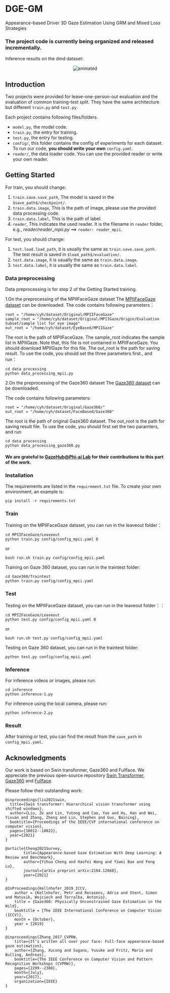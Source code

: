 # DGE-GM
Appearance-based Driver 3D Gaze Estimation Using GRM and Mixed Loss Strategies

### The project code is currently being organized and released incrementally.


Inference results on the dmd dataset:
<p align="center">
  <img src="inference/inference results on dmd dataset.gif" alt="animated" />
</p>



## Introduction
Two projects were provided for leave-one-person-out evaluation and the evaluation of common training-test split.
They have the same architecture but different `train.py` and `test.py`.

Each project contains following files/folders.
- `model.py`, the model code.
- `train.py`, the entry for training.
- `test.py`, the entry for testing.
- `config/`, this folder contains the config of experiments for each dataset. To run our code, **you should write your own** `config.yaml`. 
- `reader/`, the data loader code. You can use the provided reader or write your own reader.

## Getting Started


For train, you should change:
1. `train.save.save_path`, The model is saved in the `$save_path$/checkpoint/`.
2. `train.data.image`, This is the path of image, please use the provided data processing code.
3. `train.data.label`, This is the path of label.
4. `reader`, This indicates the used reader. It is the filename in `reader` folder, e.g., *reader/reader_mpii.py* ==> `reader: reader_mpii`.

For test, you should change:
1. `test.load.load_path`, it is usually the same as `train.save.save_path`. The test result is saved in `$load_path$/evaluation/`.
2. `test.data.image`, it is usually the same as `train.data.image`.
3. `test.data.label`, it is usually the same as `train.data.label`.

### Data preprocessing
Data preprocessing is for step 2 of the Getting Started training.

1.On the preprocessing of the MPIIFaceGaze dataset
The [MPIIFaceGaze dataset](https://www.mpi-inf.mpg.de/departments/computer-vision-and-machine-learning/research/gaze-based-human-computer-interaction/its-written-all-over-your-face-full-face-appearance-based-gaze-estimation) can be downloaded.
The code contains following parameters：
```
root = "/home/cyh/dataset/Original/MPIIFaceGaze"
sample_root = "/home/cyh/dataset/Original/MPIIGaze/Origin/Evaluation Subset/sample list for eye image"
out_root = "/home/cyh/dataset/EyeBased/MPIIGaze"
```
The root is the path of MPIIFaceGaze.
The sample_root indicates the sample list in MPIIGaze. Note that, this file is not contained in MPIIFaceGaze. You should download MPIIGaze for this file.
The out_root is the path for saving result.
To use the code, you should set the three parameters first., and run：
```
cd data processing
python data_processing_mpii.py
```

2.On the preprocessing of the Gaze360 dataset
The [Gaze360 dataset](https://orion.hyper.ai/tracker/download?torrent=20170) can be downloaded.

The code contains following parameters:
```
root = "/home/cyh/dataset/Original/Gaze360/"
out_root = "/home/cyh/dataset/FaceBased/Gaze360"
```
The root is the path of original Gaze360 dataset.
The out_root is the path for saving result file.
To use the code, you should first set the two paramters, and run
```
cd data processing
python data_processing_gaze360.py
```



#### We are grateful to  [GazeHub@Phi-ai Lab](https://phi-ai.buaa.edu.cn/Gazehub/)  for their contributions to this part of the work.

### Installation

The requirements are listed in the `requirement.txt` file. To create your own environment, an example is:
```
pip install -r requirements.txt
```
### Train
Training on the MPIIFaceGaze dataset, you can run in the leaveout folder：
```
cd MPIIFaceGaze/Leaveout
python train.py config/config_mpii.yaml 0
```
or
```
bash run.sh train.py config/config_mpii.yaml
```
Training on Gaze 360 dataset, you can run in the traintest folder:
```
cd Gaze360/Traintest
python train.py config/config_mpii.yaml
```

### Test
Testing on the MPIIFaceGaze dataset, you can run in the leaveout folder：：
```
cd MPIIFaceGaze/Leaveout
python test.py config/config_mpii.yaml 0
```
or
```
bash run.sh test.py config/config_mpii.yaml
```
Testing on Gaze 360 dataset, you can run in the traintest folder:
```
python test.py config/config_mpii.yaml
```
### Inference
For inference videos or images, please run:
```
cd inference
python inference-1.py
```
For inference using the local camera, please run:
```
python inference-2.py
```


### Result
After training or test, you can find the result from the `save_path` in `config_mpii.yaml`. 

## Acknowledgments

Our work is based on Swin transformer, Gaze360 and Fullface.  We appreciate the previous open-source repository [Swin Transformer](https://github.com/microsoft/Swin-Transformer), [Gaze360](https://github.com/yihuacheng/Gaze360) and [Fullface](https://github.com/yihuacheng/Full-face).

Please follow their outstanding work:

```
@inproceedings{liu2021swin,
  title={Swin transformer: Hierarchical vision transformer using shifted windows},
  author={Liu, Ze and Lin, Yutong and Cao, Yue and Hu, Han and Wei, Yixuan and Zhang, Zheng and Lin, Stephen and Guo, Baining},
  booktitle={Proceedings of the IEEE/CVF international conference on computer vision},
  pages={10012--10022},
  year={2021}
}

@article{Cheng2021Survey,
        title={Appearance-based Gaze Estimation With Deep Learning: A Review and Benchmark},
        author={Yihua Cheng and Haofei Wang and Yiwei Bao and Feng Lu},
        journal={arXiv preprint arXiv:2104.12668},
        year={2021}
}

@InProceedings{Kellnhofer_2019_ICCV,
	author = {Kellnhofer, Petr and Recasens, Adria and Stent, Simon and Matusik, Wojciech and Torralba, Antonio},
	title = {Gaze360: Physically Unconstrained Gaze Estimation in the Wild},
	booktitle = {The IEEE International Conference on Computer Vision (ICCV)},
	month = {October},
	year = {2019}
}

@inproceedings{Zhang_2017_CVPRW,
	title={It’s written all over your face: Full-face appearance-based gaze estimation},
	author={Zhang, Xucong and Sugano, Yusuke and Fritz, Mario and Bulling, Andreas},
	booktitle={The IEEE Conference on Computer Vision and Pattern Recognition Workshops (CVPRW)},
	pages={2299--2308},
	month={July},
	year={2017},
	organization={IEEE}
}
```



